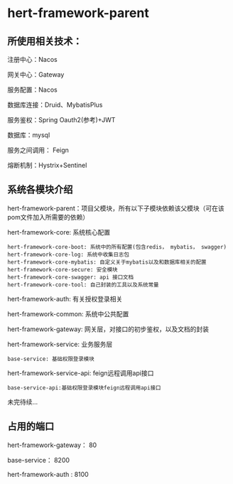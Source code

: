 hert-framework-parent
===

所使用相关技术：
---

注册中心：Nacos

网关中心：Gateway

服务配置：Nacos

数据库连接：Druid、MybatisPlus

服务鉴权：Spring Oauth2(参考)+JWT

数据库：mysql

服务之间调用： Feign

熔断机制：Hystrix+Sentinel


系统各模块介绍
---

hert-framework-parent：项目父模块，所有以下子模块依赖该父模块（可在该pom文件加入所需要的依赖）

hert-framework-core: 系统核心配置
    
    hert-framework-core-boot: 系统中的所有配置(包含redis， mybatis， swagger)
    hert-framework-core-log: 系统中收集日志包
    hert-framework-core-mybatis: 自定义关于mybatis以及和数据库相关的配置
    hert-framework-core-secure: 安全模块
    hert-framework-core-swagger: api 接口文档
    hert-framework-core-tool: 自己封装的工具以及系统常量
hert-framework-auth: 有关授权登录相关

hert-framework-common: 系统中公共配置

hert-framework-gateway: 网关层，对接口的初步鉴权，以及文档的封装

hert-framework-service: 业务服务层

    base-service: 基础权限登录模块
hert-framework-service-api: feign远程调用api接口

    base-service-api:基础权限登录模块feign远程调用api接口

未完待续...

占用的端口
---

hert-framework-gateway： 80

base-service： 8200

hert-framework-auth : 8100


